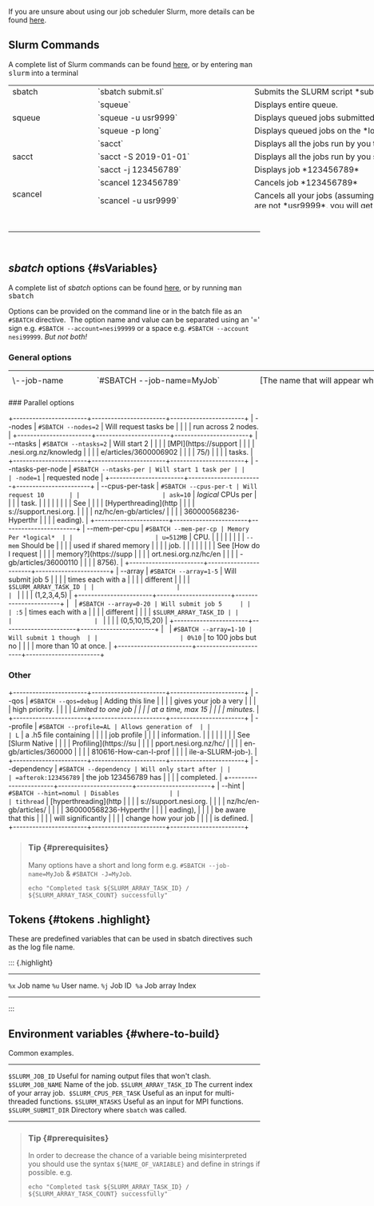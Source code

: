 If you are unsure about using our job scheduler Slurm, more details can
be found
[here](https://support.nesi.org.nz/hc/en-gb/articles/360000684396).

## Slurm Commands

A complete list of Slurm commands can be found
[here](https://slurm.schedmd.com/man_index.html), or by
entering <kbd>man slurm</kbd> into a terminal

<table style="height: 246px; width: 966px;">
<tbody>
<tr style="height: 22px;">
<td style="width: 157.141px; height: 21px;">
sbatch

</td>
<td style="width: 301.297px; height: 21px;">
`sbatch submit.sl`

</td>
<td style="width: 473.562px; height: 21px;">
Submits the SLURM script *submit.sl*

</td>
</tr>
<tr style="height: 22px;">
<td style="width: 157.141px; height: 61px;" rowspan="3">
squeue

</td>
<td style="width: 301.297px; height: 21px;">
`squeue`

</td>
<td style="width: 473.562px; height: 21px;">
Displays entire queue.

</td>
</tr>
<tr style="height: 22px;">
<td style="width: 301.297px; height: 18px;">
`squeue -u usr9999`

</td>
<td style="width: 473.562px; height: 18px;">
Displays queued jobs submitted by *usr9999*.

</td>
</tr>
<tr style="height: 22px;">
<td style="width: 301.297px; height: 22px;">
`squeue -p long`

</td>
<td style="width: 473.562px; height: 22px;">
Displays queued jobs on the *long* partition.

</td>
</tr>
<tr style="height: 22px;">
<td style="width: 157.141px; height: 66px;" rowspan="3">
sacct

</td>
<td style="width: 301.297px; height: 22px;">
`sacct`

</td>
<td style="width: 473.562px; height: 22px;">
Displays all the jobs run by you that day.

</td>
</tr>
<tr style="height: 22px;">
<td style="width: 301.297px; height: 22px;">
`sacct -S 2019-01-01`

</td>
<td style="width: 473.562px; height: 22px;">
Displays all the jobs run by you since the *1st Jan 2019*

</td>
</tr>
<tr style="height: 22px;">
<td style="width: 301.297px; height: 22px;">
`sacct -j 123456789`

</td>
<td style="width: 473.562px; height: 22px;">
Displays job *123456789*

</td>
</tr>
<tr style="height: 22px;">
<td style="width: 157.141px; height: 44px;" rowspan="2">
scancel

</td>
<td style="width: 301.297px; height: 22px;">
`scancel 123456789`

</td>
<td style="width: 473.562px; height: 22px;">
Cancels job *123456789*

</td>
</tr>
<tr style="height: 22px;">
<td style="width: 301.297px; height: 22px;">
`scancel -u usr9999`

</td>
<td style="width: 473.562px; height: 22px;">
Cancels all your jobs (assuming you are *usr9999*). If you are not
*usr9999*, you will get an error message.

</td>
</tr>
<tr style="height: 22px;">
<td style="width: 157.141px; height: 22px;">
sshare

</td>
<td style="width: 301.297px; height: 22px;">
`sshare -U usr9999`

</td>
<td style="width: 473.562px; height: 22px;">
Shows the Fair Share scores for all projects of which *usr9999* is a
member.

</td>
</tr>
<tr style="height: 22px;">
<td style="width: 157.141px; height: 22px;">
sinfo

</td>
<td style="width: 301.297px; height: 22px;">
`sinfo`

</td>
<td style="width: 473.562px; height: 22px;">
Shows the current state of our SLURM partitions.

</td>
</tr>
<tr style="height: 22px;">
<td style="width: 157.141px; height: 10px;">
 

</td>
<td style="width: 301.297px; height: 10px;">
 

</td>
<td style="width: 473.562px; height: 10px;">
 

</td>
</tr>
</tbody>
</table>
 

------------------------------------------------------------------------

 

## *sbatch* options {#sVariables}

A complete list of *sbatch* options can be found
[here](https://slurm.schedmd.com/sbatch.html), or by running <kbd>man
sbatch</kbd>

Options can be provided on the command line or in the batch file as an
`#SBATCH` directive.  The option name and value can be separated using
an \'=\' sign e.g. `#SBATCH --account=nesi99999` or a space e.g.
`#SBATCH --account nesi99999`. *But not both!*

### General options

<table style="width: 966px; height: 40px;">
<tbody>
<tr style="height: 40px;">
<td style="width: 156.167px; height: 40px;">
\--job-name

</td>
<td style="width: 314.333px; height: 40px;">
`#SBATCH --job-name=MyJob`

</td>
<td style="width: 461.5px; height: 40px;">
[The name that will appear when using squeue or sacct]{.c}

</td>
</tr>
<tr style="height: 40px;">
<td style="width: 156.167px; height: 40px;">
\--account

</td>
<td style="width: 314.333px; height: 40px;">
`#SBATCH --account=nesi99999`

</td>
<td style="width: 461.5px; height: 40px;">
[The account your core hours will be \'charged\' to.]{.c}

</td>
</tr>
<tr style="height: 40px;">
<td style="width: 156.167px; height: 40px;">
\--time

</td>
<td style="width: 314.333px; height: 40px;">
`#SBATCH --time=DD-HH:MM:SS`

</td>
<td style="width: 461.5px; height: 40px;">
[Job max walltime\
]{.c}

</td>
</tr>
<tr style="height: 40px;">
<td style="width: 156.167px; height: 40px;">
\--mem

</td>
<td style="width: 314.333px; height: 40px;">
`#SBATCH --mem=512MB`

</td>
<td style="width: 461.5px; height: 40px;">
Memory required per node.

</td>
</tr>
<tr style="height: 40px;">
<td style="width: 156.167px; height: 40px;">
\--partition

</td>
<td style="width: 314.333px; height: 40px;">
`#SBATCH --partition=long`

</td>
<td style="width: 461.5px; height: 40px;">
Specified job
[partition](https://support.nesi.org.nz/hc/en-gb/articles/360000204076-Mahuika-Slurm-Partitions).

</td>
</tr>
<tr style="height: 40px;">
<td style="width: 156.167px; height: 40px;">
\--output

</td>
<td style="width: 314.333px; height: 40px;">
`#SBATCH --output=%j_output.out`

</td>
<td style="width: 461.5px; height: 41px;">
Path and name of standard output file.

</td>
</tr>
<tr style="height: 40px;">
<td style="width: 156.167px; height: 40px;">
\--mail-user

</td>
<td style="width: 314.333px; height: 40px;">
`#SBATCH --mail-user=bob123@gmail.com`

</td>
<td style="width: 461.5px; height: 40px;">
Address to send mail notifications.

</td>
</tr>
<tr style="height: 40px;">
<td style="width: 156.167px; height: 40px;" rowspan="2">
\--mail-type

</td>
<td style="width: 314.333px; height: 40px;">
`#SBATCH --mail-type=ALL`

</td>
<td style="width: 461.5px; height: 40px;">
Will send a mail notification at `BEGIN  END  FAIL`

</td>
</tr>
<tr style="height: 41px;">
<td style="width: 314.333px; height: 40px;">
`#SBATCH --mail-type=TIME_LIMIT_80`

</td>
<td style="width: 461.5px; height: 40px;">
Will send message at *80%* walltime

</td>
</tr>
<tr>
<td style="width: 156.167px;">
\--no-requeue

</td>
<td style="width: 314.333px;">
`#SBATCH --no-requeue`

</td>
<td style="width: 461.5px;">
Will stop job being requeued in the case of node failure.

</td>
</tr>
</tbody>
</table>
### Parallel options

+-----------------------+-----------------------+-----------------------+
| \--nodes              | `#SBATCH --nodes=2`   | Will request tasks be |
|                       |                       | run across 2 nodes.   |
+-----------------------+-----------------------+-----------------------+
| \--ntasks             | `#SBATCH --ntasks=2`  | Will start 2          |
|                       |                       | [MPI](https://support |
|                       |                       | .nesi.org.nz/knowledg |
|                       |                       | e/articles/3600006902 |
|                       |                       | 75/)                  |
|                       |                       | tasks.                |
+-----------------------+-----------------------+-----------------------+
| \--ntasks-per-node    | `#SBATCH --ntasks-per | Will start 1 task per |
|                       | -node=1`              | requested node        |
+-----------------------+-----------------------+-----------------------+
| \--cpus-per-task      | `#SBATCH --cpus-per-t | Will request 10       |
|                       | ask=10`               | *logical* CPUs per    |
|                       |                       | task.                 |
|                       |                       |                       |
|                       |                       | See                   |
|                       |                       | [Hyperthreading](http |
|                       |                       | s://support.nesi.org. |
|                       |                       | nz/hc/en-gb/articles/ |
|                       |                       | 360000568236-Hyperthr |
|                       |                       | eading).              |
+-----------------------+-----------------------+-----------------------+
| \--mem-per-cpu        | `#SBATCH --mem-per-cp | Memory Per *logical*  |
|                       | u=512MB`              | CPU.                  |
|                       |                       |                       |
|                       |                       | `--mem` Should be     |
|                       |                       | used if shared memory |
|                       |                       | job.                  |
|                       |                       |                       |
|                       |                       | See [How do I request |
|                       |                       | memory?](https://supp |
|                       |                       | ort.nesi.org.nz/hc/en |
|                       |                       | -gb/articles/36000110 |
|                       |                       | 8756).                |
+-----------------------+-----------------------+-----------------------+
| \--array              | `#SBATCH --array=1-5` | Will submit job 5     |
|                       |                       | times each with a     |
|                       |                       | different             |
|                       |                       | `$SLURM_ARRAY_TASK_ID |
|                       |                       | `                     |
|                       |                       | (1,2,3,4,5)           |
+-----------------------+-----------------------+-----------------------+
|                       | `#SBATCH --array=0-20 | Will submit job 5     |
|                       | :5`                   | times each with a     |
|                       |                       | different             |
|                       |                       | `$SLURM_ARRAY_TASK_ID |
|                       |                       | `                     |
|                       |                       | (0,5,10,15,20)        |
+-----------------------+-----------------------+-----------------------+
|                       | `#SBATCH --array=1-10 | Will submit 1 though  |
|                       | 0%10`                 | to 100 jobs but no    |
|                       |                       | more than 10 at once. |
+-----------------------+-----------------------+-----------------------+

### Other

+-----------------------+-----------------------+-----------------------+
| \--qos                | `#SBATCH --qos=debug` | Adding this line      |
|                       |                       | gives your job a very |
|                       |                       | high priority.        |
|                       |                       | *Limited to one job   |
|                       |                       | at a time, max 15     |
|                       |                       | minutes*.             |
+-----------------------+-----------------------+-----------------------+
| \--profile            | `#SBATCH --profile=AL | Allows generation of  |
|                       | L`                    | a .h5 file containing |
|                       |                       | job profile           |
|                       |                       | information.          |
|                       |                       |                       |
|                       |                       | See [Slurm Native     |
|                       |                       | Profiling](https://su |
|                       |                       | pport.nesi.org.nz/hc/ |
|                       |                       | en-gb/articles/360000 |
|                       |                       | 810616-How-can-I-prof |
|                       |                       | ile-a-SLURM-job-).    |
+-----------------------+-----------------------+-----------------------+
| \--dependency         | `#SBATCH --dependency | Will only start after |
|                       | =afterok:123456789`   | the job 123456789 has |
|                       |                       | completed.            |
+-----------------------+-----------------------+-----------------------+
| \--hint               | `#SBATCH --hint=nomul | Disables              |
|                       | tithread`             | [hyperthreading](http |
|                       |                       | s://support.nesi.org. |
|                       |                       | nz/hc/en-gb/articles/ |
|                       |                       | 360000568236-Hyperthr |
|                       |                       | eading),              |
|                       |                       | be aware that this    |
|                       |                       | will significantly    |
|                       |                       | change how your job   |
|                       |                       | is defined.           |
+-----------------------+-----------------------+-----------------------+

> ### Tip {#prerequisites}
>
> Many options have a short and long form e.g.
> `#SBATCH --job-name=MyJob` & `#SBATCH -J=MyJob`.
>
>     echo "Completed task ${SLURM_ARRAY_TASK_ID} / ${SLURM_ARRAY_TASK_COUNT} successfully"

## Tokens {#tokens .highlight}

These are predefined variables that can be used in sbatch directives
such as the log file name.

::: {.highlight}
  ------ -----------------
  `%x`   Job name
  `%u`   User name.
  `%j`   Job ID 
  `%a`   Job array Index
  ------ -----------------
:::

## Environment variables {#where-to-build}

Common examples.

  ------------------------ ---------------------------------------------------
  `$SLURM_JOB_ID`          Useful for naming output files that won\'t clash.
  `$SLURM_JOB_NAME`        Name of the job.
  `$SLURM_ARRAY_TASK_ID`   The current index of your array job. 
  `$SLURM_CPUS_PER_TASK`   Useful as an input for multi-threaded functions.
  `$SLURM_NTASKS`          Useful as an input for MPI functions.
  `$SLURM_SUBMIT_DIR`      Directory where `sbatch` was called.
  ------------------------ ---------------------------------------------------

> ### Tip {#prerequisites}
>
> In order to decrease the chance of a variable being misinterpreted you
> should use the syntax `${NAME_OF_VARIABLE}` and define in strings if
> possible. e.g.
>
>     echo "Completed task ${SLURM_ARRAY_TASK_ID} / ${SLURM_ARRAY_TASK_COUNT} successfully"
